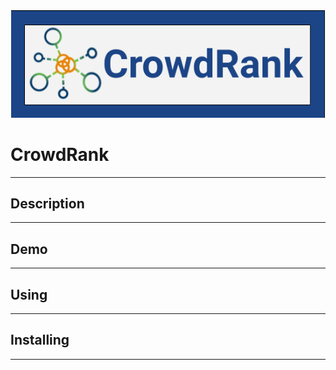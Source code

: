 <div style='text-align:center'><img src='static/CrowdRank_Logo.png'></div>

# CrowdRank
---
## Description
---

## Demo
---

## Using
---

## Installing
---

